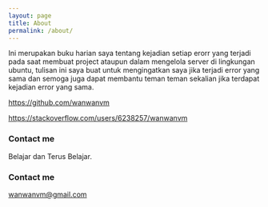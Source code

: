 ```yaml
---
layout: page
title: About
permalink: /about/
---
```

Ini merupakan buku harian saya tentang kejadian setiap erorr yang terjadi pada saat membuat project ataupun dalam mengelola server di lingkungan ubuntu, tulisan ini saya buat untuk mengingatkan saya jika terjadi error yang sama dan semoga juga dapat membantu teman teman sekalian jika terdapat kejadian error yang sama.

<a href="https://github.com/wanwanvm">https://github.com/wanwanvm</a>

<a href="https://stackoverflow.com/users/6238257/wanwanvm">https://stackoverflow.com/users/6238257/wanwanvm</a>

### Contact me
Belajar dan Terus Belajar.

### Contact me

[wanwanvm@gmail.com](mailto:wanwanvm@gmail.com)
